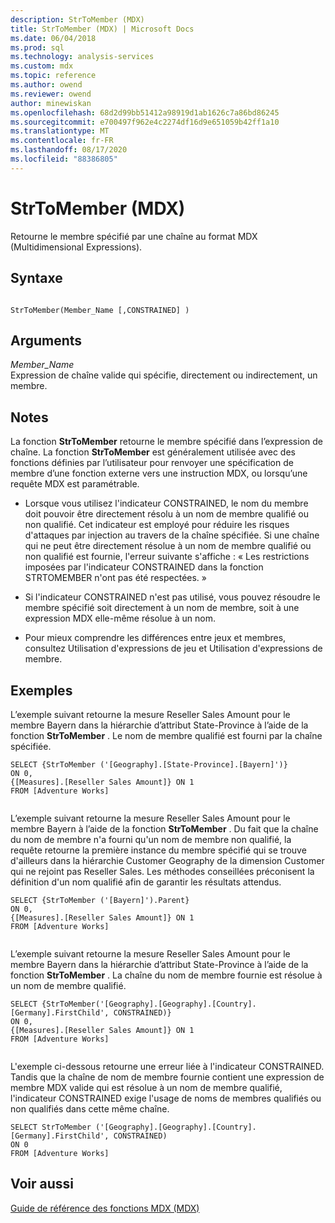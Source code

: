 ```yaml
---
description: StrToMember (MDX)
title: StrToMember (MDX) | Microsoft Docs
ms.date: 06/04/2018
ms.prod: sql
ms.technology: analysis-services
ms.custom: mdx
ms.topic: reference
ms.author: owend
ms.reviewer: owend
author: minewiskan
ms.openlocfilehash: 68d2d99bb51412a98919d1ab1626c7a86bd86245
ms.sourcegitcommit: e700497f962e4c2274df16d9e651059b42ff1a10
ms.translationtype: MT
ms.contentlocale: fr-FR
ms.lasthandoff: 08/17/2020
ms.locfileid: "88386805"
---
```

# <a name="strtomember-mdx"></a>StrToMember (MDX)


  Retourne le membre spécifié par une chaîne au format MDX (Multidimensional Expressions).  
  
## <a name="syntax"></a>Syntaxe  
  
```  
  
StrToMember(Member_Name [,CONSTRAINED] )   
```  
  
## <a name="arguments"></a>Arguments  
 *Member_Name*  
 Expression de chaîne valide qui spécifie, directement ou indirectement, un membre.  
  
## <a name="remarks"></a>Notes  
 La fonction **StrToMember** retourne le membre spécifié dans l’expression de chaîne. La fonction **StrToMember** est généralement utilisée avec des fonctions définies par l’utilisateur pour renvoyer une spécification de membre d’une fonction externe vers une instruction MDX, ou lorsqu’une requête MDX est paramétrable.  
  
-   Lorsque vous utilisez l'indicateur CONSTRAINED, le nom du membre doit pouvoir être directement résolu à un nom de membre qualifié ou non qualifié. Cet indicateur est employé pour réduire les risques d'attaques par injection au travers de la chaîne spécifiée. Si une chaîne qui ne peut être directement résolue à un nom de membre qualifié ou non qualifié est fournie, l'erreur suivante s'affiche : « Les restrictions imposées par l'indicateur CONSTRAINED dans la fonction STRTOMEMBER n'ont pas été respectées. »  
  
-   Si l'indicateur CONSTRAINED n'est pas utilisé, vous pouvez résoudre le membre spécifié soit directement à un nom de membre, soit à une expression MDX elle-même résolue à un nom.  
  
-   Pour mieux comprendre les différences entre jeux et membres, consultez Utilisation d'expressions de jeu et Utilisation d'expressions de membre.  
  
## <a name="examples"></a>Exemples  
 L’exemple suivant retourne la mesure Reseller Sales Amount pour le membre Bayern dans la hiérarchie d’attribut State-Province à l’aide de la fonction **StrToMember** . Le nom de membre qualifié est fourni par la chaîne spécifiée.  
  
```  
SELECT {StrToMember ('[Geography].[State-Province].[Bayern]')}  
ON 0,  
{[Measures].[Reseller Sales Amount]} ON 1  
FROM [Adventure Works]  
  
```  
  
 L’exemple suivant retourne la mesure Reseller Sales Amount pour le membre Bayern à l’aide de la fonction **StrToMember** . Du fait que la chaîne du nom de membre n'a fourni qu'un nom de membre non qualifié, la requête retourne la première instance du membre spécifié qui se trouve d'ailleurs dans la hiérarchie Customer Geography de la dimension Customer qui ne rejoint pas Reseller Sales. Les méthodes conseillées préconisent la définition d'un nom qualifié afin de garantir les résultats attendus.  
  
```  
SELECT {StrToMember ('[Bayern]').Parent}  
ON 0,  
{[Measures].[Reseller Sales Amount]} ON 1  
FROM [Adventure Works]  
  
```  
  
 L’exemple suivant retourne la mesure Reseller Sales Amount pour le membre Bayern dans la hiérarchie d’attribut State-Province à l’aide de la fonction **StrToMember** . La chaîne du nom de membre fournie est résolue à un nom de membre qualifié.  
  
```  
SELECT {StrToMember('[Geography].[Geography].[Country].[Germany].FirstChild', CONSTRAINED)}  
ON 0,  
{[Measures].[Reseller Sales Amount]} ON 1  
FROM [Adventure Works]  
  
```  
  
 L'exemple ci-dessous retourne une erreur liée à l'indicateur CONSTRAINED. Tandis que la chaîne de nom de membre fournie contient une expression de membre MDX valide qui est résolue à un nom de membre qualifié, l'indicateur CONSTRAINED exige l'usage de noms de membres qualifiés ou non qualifiés dans cette même chaîne.  
  
```  
SELECT StrToMember ('[Geography].[Geography].[Country].[Germany].FirstChild', CONSTRAINED)  
ON 0  
FROM [Adventure Works]  
```  
  
## <a name="see-also"></a>Voir aussi  
 [Guide de référence des fonctions MDX &#40;MDX&#41;](../mdx/mdx-function-reference-mdx.md)  
  
  
